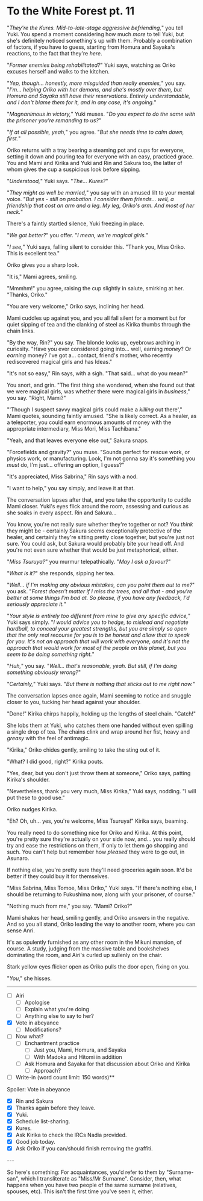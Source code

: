 # To the White Forest pt. 11

"*They're the Kures. Mid-to-late-stage aggressive befriending,*" you tell Yuki. You spend a moment considering how much *more* to tell Yuki, but she's definitely noticed something's up with them. Probably a combination of factors, if you have to guess, starting from Homura and Sayaka's reactions, to the fact that they're *here*.

"*Former enemies being rehabilitated?*" Yuki says, watching as Oriko excuses herself and walks to the kitchen.

"*Yep, though... honestly, more misguided than really enemies,*" you say. "*I'm... helping Oriko with her demons, and she's mostly over them, but Homura and Sayaka still have their reservations. Entirely understandable, and I don't blame them for it, and in any case, it's ongoing.*"

"*Magnanimous in victory,*" Yuki muses. "*Do you expect to do the same with the prisoner you're remanding to us?*"

"*If at all possible, yeah,*" you agree. "*But she needs time to calm down, first.*"

Oriko returns with a tray bearing a steaming pot and cups for everyone, setting it down and pouring tea for everyone with an easy, practiced grace. You and Mami and Kirika and Yuki and Rin and Sakura too, the latter of whom gives the cup a suspicious look before sipping.

"*Understood,*" Yuki says. "*The... Kures?*"

"*They might as well be married,*" you say with an amused lilt to your mental voice. "*But yes - still on probation. I consider them friends... well, a friendship that cost an arm and a leg. My leg, Oriko's arm. And most of her neck.*"

There's a faintly startled silence, Yuki freezing in place.

"*We got better?*" you offer. "*I mean, we're magical girls.*"

"*I see,*" Yuki says, falling silent to consider this. "Thank you, Miss Oriko. This is excellent tea."

Oriko gives you a sharp look.

"It is," Mami agrees, smiling.

"Mmmhm!" you agree, raising the cup slightly in salute, smirking at her. "Thanks, Oriko."

"You are very welcome," Oriko says, inclining her head.

Mami cuddles up against you, and you all fall silent for a moment but for quiet sipping of tea and the clanking of steel as Kirika thumbs through the chain links.

"By the way, Rin?" you say. The blonde looks up, eyebrows arching in curiosity. "Have you ever considered going into... well, earning *money*? Or *earning* money? I've got a... contact, friend's mother, who recently rediscovered magical girls and has Ideas."

"It's not so easy," Rin says, with a sigh. "That said... what do you mean?"

You snort, and grin. "The first thing she wondered, when she found out that we were magical girls, was whether there were magical girls in *business*," you say. "Right, Mami?"

"'Though I suspect savvy magical girls could make a *killing* out there'," Mami quotes, sounding faintly amused. "She is likely correct. As a healer, as a teleporter, you could earn enormous amounts of money with the appropriate intermediary, Miss Mori, Miss Tachibana."

"Yeah, and that leaves everyone else out," Sakura snaps.

"Forcefields and gravity?" you muse. "Sounds perfect for rescue work, or physics work, or manufacturing. Look, I'm not gonna say it's something you *must* do, I'm just... offering an option, I guess?"

"It's appreciated, Miss Sabrina," Rin says with a nod.

"I want to help," you say simply, and leave it at that.

The conversation lapses after that, and you take the opportunity to cuddle Mami closer. Yuki's eyes flick around the room, assessing and curious as she soaks in every aspect. Rin and Sakura...

You know, you're not really sure whether they're together or not? You *think* they might be - certainly Sakura seems exceptionally protective of the healer, and certainly they're sitting pretty close together, but you're just not sure. You could ask, but Sakura would probably bite your head off. And you're not even sure whether that would be just metaphorical, either.

"*Miss Tsuruya?*" you murmur telepathically. "*May I ask a favour?*"

"*What is it?*" she responds, sipping her tea.

"*Well... if I'm making any obvious mistakes, can you point them out to me?*" you ask. "*Forest doesn't matter if I miss the trees, and all that - and you're better at some things I'm bad at. So please, if you have any feedback, I'd seriously appreciate it.*"

"*Your style is entirely too different from mine to give any specific advice,*" Yuki says simply. "*I would advice you to hedge, to mislead and negotiate hardball, to conceal your greatest strengths, but you are simply so *open* that the only real recourse for you is to *be* honest and allow that to speak for you. It's not an approach that will work with everyone, and it's not the approach that would work *for* most of the people on this planet, but you seem to be doing something right.*"

"*Huh,*" you say. "*Well... that's reasonable, yeah. But still, if I'm doing something obviously wrong?*"

"*Certainly,*" Yuki says. "*But there is nothing that sticks out to me right now.*"

The conversation lapses once again, Mami seeming to notice and snuggle closer to you, tucking her head against your shoulder.

"Done!" Kirika chirps happily, holding up the lengths of steel chain. "Catch!"

She lobs them at Yuki, who catches them one handed without even spilling a single drop of tea. The chains clink and wrap around her fist, heavy and *greasy* with the feel of antimagic.

"Kirika," Oriko chides gently, smiling to take the sting out of it.

"What? I did good, right?" Kirika pouts.

"Yes, dear, but you don't just throw them at someone," Oriko says, patting Kirika's shoulder.

"Nevertheless, thank you very much, Miss Kirika," Yuki says, nodding. "I will put these to good use."

Oriko nudges Kirika.

"Eh? Oh, uh... yes, you're welcome, Miss Tsuruya!" Kirika says, beaming.

You really need to do something nice for Oriko and Kirika. At this point, you're pretty sure they're actually on your side now, and... you really should try and ease the restrictions on them, if only to let them go shopping and such. You can't help but remember how *pleased* they were to go out, in Asunaro.

If nothing else, you're pretty sure they'll need groceries again soon. It'd be better if they could buy it for themselves.

"Miss Sabrina, Miss Tomoe, Miss Oriko," Yuki says. "If there's nothing else, I should be returning to Fukushima now, along with your prisoner, of course."

"Nothing much from me," you say. "Mami? Oriko?"

Mami shakes her head, smiling gently, and Oriko answers in the negative. And so you all stand, Oriko leading the way to another room, where you can sense Anri.

It's as opulently furnished as any other room in the Mikuni mansion, of course. A study, judging from the massive table and bookshelves dominating the room, and Airi's curled up sullenly on the chair.

Stark yellow eyes flicker open as Oriko pulls the door open, fixing on you.

"*You*," she hisses.

---

- [ ] Airi
  - [ ] Apologise
  - [ ] Explain what you're doing
  - [ ] Anything else to say to her?
- [x] Vote in abeyance
  - [ ] Modifications?
- [ ] Now what?
  - [ ] Enchantment practice
    - [ ] Just you, Mami, Homura, and Sayaka
    - [ ] With Madoka and Hitomi in addition
  - [ ] Ask Homura and Sayaka for that discussion about Oriko and Kirika
    - [ ] Approach?
- [ ] Write-in (word count limit: 150 words)**

Spoiler: Vote in abeyance

- [x] Rin and Sakura
- [x] Thanks again before they leave.
- [x] Yuki.
- [x] Schedule list-sharing.
- [x] Kures.
- [x] Ask Kirika to check the IRCs Nadia provided.
- [x] Good job today.
- [x] Ask Oriko if you can/should finish removing the graffiti.

---​

So here's something: For acquaintances, you'd refer to them by "Surname-san", which I transliterate as "Miss/Mr Surname". Consider, then, what happens when you have two people of the same surname (relatives, spouses, etc). This isn't the first time you've seen it, either.
